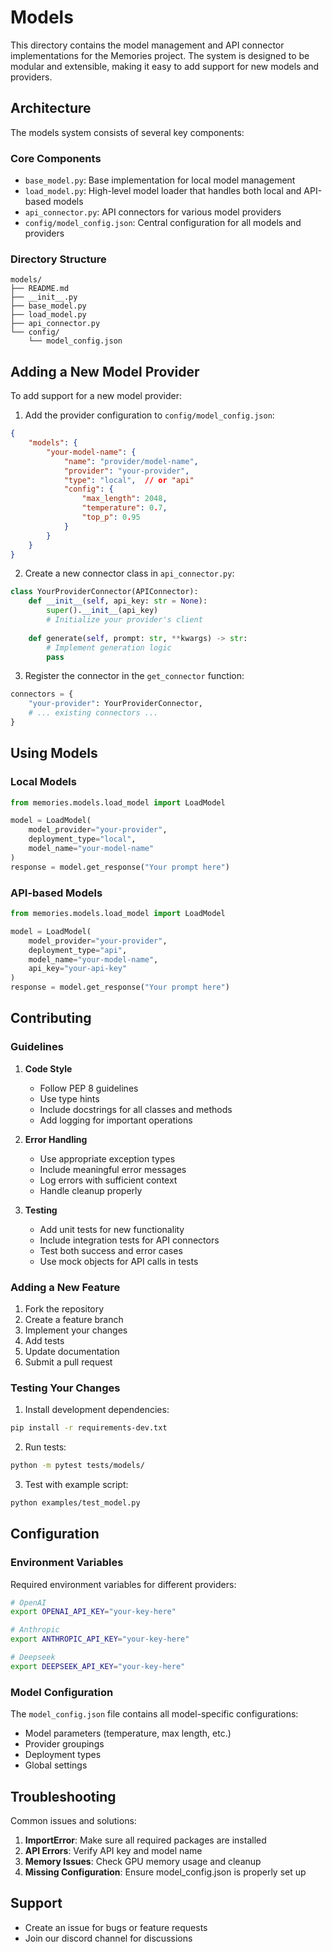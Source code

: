 # Models

This directory contains the model management and API connector implementations for the Memories project. The system is designed to be modular and extensible, making it easy to add support for new models and providers.

## Architecture

The models system consists of several key components:

### Core Components

- `base_model.py`: Base implementation for local model management
- `load_model.py`: High-level model loader that handles both local and API-based models
- `api_connector.py`: API connectors for various model providers
- `config/model_config.json`: Central configuration for all models and providers

### Directory Structure

```
models/
├── README.md
├── __init__.py
├── base_model.py
├── load_model.py
├── api_connector.py
└── config/
    └── model_config.json
```

## Adding a New Model Provider

To add support for a new model provider:

1. Add the provider configuration to `config/model_config.json`:
```json
{
    "models": {
        "your-model-name": {
            "name": "provider/model-name",
            "provider": "your-provider",
            "type": "local",  // or "api"
            "config": {
                "max_length": 2048,
                "temperature": 0.7,
                "top_p": 0.95
            }
        }
    }
}
```

2. Create a new connector class in `api_connector.py`:
```python
class YourProviderConnector(APIConnector):
    def __init__(self, api_key: str = None):
        super().__init__(api_key)
        # Initialize your provider's client
        
    def generate(self, prompt: str, **kwargs) -> str:
        # Implement generation logic
        pass
```

3. Register the connector in the `get_connector` function:
```python
connectors = {
    "your-provider": YourProviderConnector,
    # ... existing connectors ...
}
```

## Using Models

### Local Models

```python
from memories.models.load_model import LoadModel

model = LoadModel(
    model_provider="your-provider",
    deployment_type="local",
    model_name="your-model-name"
)
response = model.get_response("Your prompt here")
```

### API-based Models

```python
from memories.models.load_model import LoadModel

model = LoadModel(
    model_provider="your-provider",
    deployment_type="api",
    model_name="your-model-name",
    api_key="your-api-key"
)
response = model.get_response("Your prompt here")
```

## Contributing

### Guidelines

1. **Code Style**
   - Follow PEP 8 guidelines
   - Use type hints
   - Include docstrings for all classes and methods
   - Add logging for important operations

2. **Error Handling**
   - Use appropriate exception types
   - Include meaningful error messages
   - Log errors with sufficient context
   - Handle cleanup properly

3. **Testing**
   - Add unit tests for new functionality
   - Include integration tests for API connectors
   - Test both success and error cases
   - Use mock objects for API calls in tests

### Adding a New Feature

1. Fork the repository
2. Create a feature branch
3. Implement your changes
4. Add tests
5. Update documentation
6. Submit a pull request

### Testing Your Changes

1. Install development dependencies:
```bash
pip install -r requirements-dev.txt
```

2. Run tests:
```bash
python -m pytest tests/models/
```

3. Test with example script:
```bash
python examples/test_model.py
```

## Configuration

### Environment Variables

Required environment variables for different providers:

```bash
# OpenAI
export OPENAI_API_KEY="your-key-here"

# Anthropic
export ANTHROPIC_API_KEY="your-key-here"

# Deepseek
export DEEPSEEK_API_KEY="your-key-here"
```

### Model Configuration

The `model_config.json` file contains all model-specific configurations:

- Model parameters (temperature, max length, etc.)
- Provider groupings
- Deployment types
- Global settings

## Troubleshooting

Common issues and solutions:

1. **ImportError**: Make sure all required packages are installed
2. **API Errors**: Verify API key and model name
3. **Memory Issues**: Check GPU memory usage and cleanup
4. **Missing Configuration**: Ensure model_config.json is properly set up

## Support

- Create an issue for bugs or feature requests
- Join our discord channel for discussions


